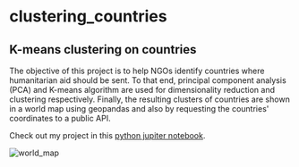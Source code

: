 # clustering_countries
## K-means clustering on countries
The objective of this project is to help NGOs identify countries where humanitarian aid should be sent. To that end, principal component analysis (PCA) and K-means algorithm are used for dimensionality reduction and clustering respectively. Finally, the resulting clusters of countries are shown in a world map using geopandas and also by requesting the countries' coordinates to a public API.

Check out my project in this [python jupiter notebook](https://github.com/noursan/clustering_countries/blob/main/countries_pca_clustering.ipynb).

![world_map](https://github.com/noursan/clustering_countries/world_map_2.jpeg)
